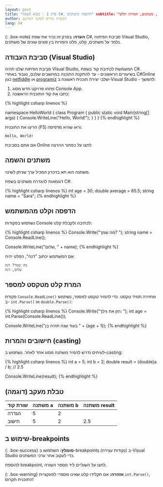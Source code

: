 ```yaml
---
layout: post 
title: "פרק 1 - מבוא לשפת C#, הדפסה ומשתנים" subtitle: "הדפסה, משתנים, המרות וקלט"
author: הכשרת מורים למדעי המחשב
lang: he
---
```


{: .box-note} **הערה:** בפרק זה נכיר את שפת C#, סביבת הפיתוח Visual Studio, נלמד על משתנים, קלט, פלט והמרות בין סוגים שונים של משתנים.

## סביבת העבודה (Visual Studio)

סביבת הפיתוח שלנו תהיה Visual Studio, המשמשת לכתיבת קוד בשפת C#.
בשיעורים הראשונים - עד להתקנת התוכנה במחשבים שלכם, נעבוד באתרי C#Online כגון [netfiddle](https://dotnetfiddle.net/) או [programiz](https://www.programiz.com/csharp-programming/online-compiler/)
שלבי יצירת תוכנית ראשונה ב-Visual Studio  - להמשך:

1. פתחו פרויקט חדש מסוג Console App.
2. כתבו את קוד התוכנית הראשונה:

{% highlight csharp linenos %} 

namespace HelloWorld 
{ 
    class Program 
    { 
        public static void Main(string[] args) 
        { 
            Console.WriteLine("Hello, World!"); 
        } 
    } 
} 
{% endhighlight %}

הריצו את התוכנית (F5) וראו שהיא מדפיסה:

```
Hello, World!
```
אם אתם בסביבת Online לחצו על כפתור ההרצה

## משתנים והשמה

משתנה הוא תא בזיכרון המכיל ערך שניתן לשינוי.

דוגמאות להגדרת משתנים בשפת C#:

{% highlight csharp linenos %} int age = 30; double average = 85.5; string name = "Sara"; {% endhighlight %}

## הדפסה וקלט מהמשתמש

נשתמש בפקודות Console לכתיבה ולקבלת קלט:

{% highlight csharp linenos %} Console.Write("מה שמך? "); string name = Console.ReadLine();

Console.WriteLine("שלום, " + name); {% endhighlight %}

אם המשתמש יכתוב "דנה", הפלט יהיה:

```
מה שמך? דנה
שלום, דנה
```

## המרת קלט מטקסט למספר

פקודת `Console.ReadLine()` מחזירה תמיד טקסט. כדי להמיר טקסט למספר, נשתמש ב- `int.Parse()` או `double.Parse()`:

{% highlight csharp linenos %} Console.Write("הזן את גילך: "); int age = int.Parse(Console.ReadLine());

Console.WriteLine("בעוד שנה תהיה בן " + (age + 1)); {% endhighlight %}

## חישובים והמרות (casting)

לעיתים נדרש להמיר משתנה מסוג אחד לאחר. נשתמש ב-casting:

{% highlight csharp linenos %} int a = 5; int b = 2; double result = (double)a / b; // 2.5

Console.WriteLine(result); {% endhighlight %}

## טבלת מעקב (דוגמה)

| שורת קוד | משתנה a | משתנה b | משתנה result |
| -------- | ------- | ------- | ------------ |
| הגדרה    | 5       | 2       |              |
| חישוב    | 5       | 2       | 2.5          |

## שימוש ב-breakpoints

{: .box-success} **מומלץ:** השתמשו ב-breakpoints (נקודות עצירה) ב-Visual Studio כדי לעקוב אחר ערכי המשתנים.

להוספת breakpoint, לחצו על השוליים ליד מספר השורה.



{: .box-warning} **אזהרה:** אם תקלידו קלט שאינו מספרי לפונקציית `int.Parse()`, התוכנית תקרוס!

